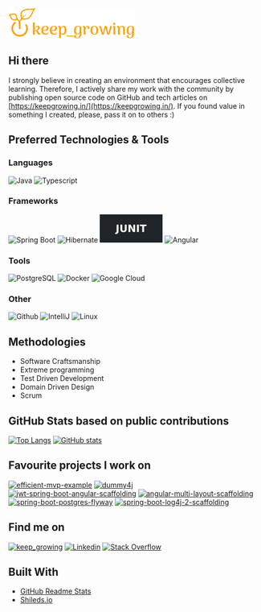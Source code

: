 [![keep_growing logo](logo_250x60.png)](https://keepgrowing.in/)

## Hi there

I strongly believe in creating an environment that encourages collective learning. Therefore, I actively share my work with the community by publishing open source code on GitHub and tech articles on [https://keepgrowing.in/](https://keepgrowing.in/). If you found value in something I created, please, pass it on to others :)
 
## Preferred Technologies & Tools

### Languages
![Java](https://img.shields.io/badge/Java-informational?style=for-the-badge&logo=java&logoColor=fca211&color=202529&labelColor=202529)
![Typescript](https://img.shields.io/badge/Typescript-informational?style=for-the-badge&logo=TypeScript&logoColor=fca211&color=202529&labelColor=202529)

### Frameworks
![Spring Boot](https://img.shields.io/badge/Springboot-informational?style=for-the-badge&logo=spring&logoColor=fca211&color=202529&labelColor=202529)
![Hibernate](https://img.shields.io/badge/Hibernate-informational?style=for-the-badge&logo=Hibernate&logoColor=fca211&color=202529&labelColor=202529)
![JUnit](JUnit-informational.svg)
![Angular](https://img.shields.io/badge/Angular-informational?style=for-the-badge&logo=angular&logoColor=fca211&color=202529&labelColor=202529)

### Tools
![PostgreSQL](https://img.shields.io/badge/PostgreSQL-informational?style=for-the-badge&logo=postgresql&logoColor=fca211&color=202529&labelColor=202529)
![Docker](https://img.shields.io/badge/Docker-informational?style=for-the-badge&logo=docker&logoColor=fca211&color=202529&labelColor=202529)
![Google Cloud](https://img.shields.io/badge/Google_Cloud-informational?style=for-the-badge&logo=Google-Cloud&logoColor=fca211&color=202529&labelColor=202529)

### Other
![Github](https://img.shields.io/badge/GitHub-informational?style=for-the-badge&logo=github&logoColor=fca211&color=202529&labelColor=202529)
![IntelliJ](https://img.shields.io/badge/IntelliJ_IDEA-informational?style=for-the-badge&logo=intellij-idea&logoColor=fca211&color=202529&labelColor=202529)
![Linux](https://img.shields.io/badge/Linux-informational?style=for-the-badge&logo=linux&logoColor=fca211&color=202529&labelColor=202529)

## Methodologies
* Software Craftsmanship
* Extreme programming
* Test Driven Development
* Domain Driven Design
* Scrum

 ## GitHub Stats based on public contributions
 
 [![Top Langs](https://github-readme-stats.vercel.app/api/top-langs/?username=little-pinecone&layout=compact&title_color=fca211&text_color=fff&bg_color=202529)](https://github.com/little-pinecone/github-readme-stats)
[![GitHub stats](https://github-readme-stats.vercel.app/api?username=little-pinecone&show_icons=true&title_color=fca211&icon_color=fca211&text_color=fff&bg_color=202529&hide=contribs)](https://github.com/little-pinecone/github-readme-stats)

## Favourite projects I work on

[![efficient-mvp-example](https://github-readme-stats.vercel.app/api/pin/?username=little-pinecone&repo=efficient-mvp-example&title_color=fca211&text_color=fff&bg_color=202529)](https://github.com/little-pinecone/efficient-mvp-example)
[![dummy4j](https://github-readme-stats.vercel.app/api/pin/?username=little-pinecone&repo=dummy4j&title_color=fca211&text_color=fff&bg_color=202529)](https://github.com/daniel-frak/dummy4j)
[![jwt-spring-boot-angular-scaffolding](https://github-readme-stats.vercel.app/api/pin/?username=little-pinecone&repo=jwt-spring-boot-angular-scaffolding&title_color=fca211&text_color=fff&bg_color=202529)](https://github.com/little-pinecone/jwt-spring-boot-angular-scaffolding)
[![angular-multi-layout-scaffolding](https://github-readme-stats.vercel.app/api/pin/?username=little-pinecone&repo=angular-multi-layout-scaffolding&title_color=fca211&text_color=fff&bg_color=202529)](https://github.com/little-pinecone/angular-multi-layout-scaffolding)
[![spring-boot-postgres-flyway](https://github-readme-stats.vercel.app/api/pin/?username=little-pinecone&repo=spring-boot-postgres-flyway&title_color=fca211&text_color=fff&bg_color=202529)](https://github.com/little-pinecone/spring-boot-postgres-flyway)
[![spring-boot-log4j-2-scaffolding](https://github-readme-stats.vercel.app/api/pin/?username=little-pinecone&repo=spring-boot-log4j-2-scaffolding&title_color=fca211&text_color=fff&bg_color=202529)](https://github.com/little-pinecone/spring-boot-log4j-2-scaffolding)

## Find me on
[![keep_growing](https://img.shields.io/badge/keep_growing-informational?style=for-the-badge&logo=WordPress&logoColor=fca211&color=202529&labelColor=202529)](https://keepgrowing.in/)
[![Linkedin](https://img.shields.io/badge/Linkedin-informational?style=for-the-badge&logo=Linkedin&logoColor=fca211&color=202529&labelColor=202529)](https://www.linkedin.com/in/martaszymek)
[![Stack Overflow](https://img.shields.io/badge/Stackoverflow-informational?style=for-the-badge&logo=Stack-Overflow&logoColor=fca211&color=202529&labelColor=202529)](https://stackoverflow.com/users/7995881/little-pinecone)

## Built With

* [GitHub Readme Stats](https://github.com/anuraghazra/github-readme-stats)
* [Shileds.io](https://shields.io/)
